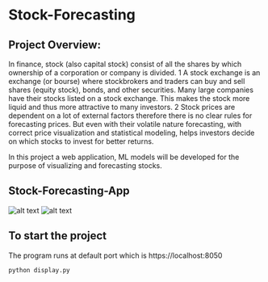 # Stock-Forecasting

## Project Overview:
In finance, stock (also capital stock) consist of all the shares by which ownership of a corporation or company
is divided. 1 A stock exchange is an exchange (or bourse) where stockbrokers and traders can buy and sell shares
(equity stock), bonds, and other securities. Many large companies have their stocks listed on a stock exchange. This
makes the stock more liquid and thus more attractive to many investors. 2 Stock prices are dependent on a lot of
external factors therefore there is no clear rules for forecasting prices. But even with their volatile nature forecasting,
with correct price visualization and statistical modeling, helps investors decide on which stocks to invest for better
returns.

In this project a web application, ML models will be developed for the purpose of
visualizing and forecasting stocks.

## Stock-Forecasting-App

![alt text](https://github.com/burakkececi/stock-forecasting-app/tree/main/images/1.png?raw=true)
![alt text](https://github.com/burakkececi/stock-forecasting-app/tree/main/images/2.png?raw=true)


## To start the project
The program runs at default port which is https://localhost:8050

```
python display.py
```
